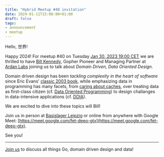 ```yaml
---
title: "Hybrid Meetup #40 invitation"
date: 2024-01-11T15:00:00+01:00
draft: false
tags:
- announcement
- meetup
---
```


Hello, 世界!

Happy 2024! For meetup #40 on Tuesday [Jan 30, 2023 19:00
CET](https://www.meetup.com/leipzig-golang/events/298481328/) we are thrilled
to have [Bill Kennedy](https://twitter.com/goinggodotnet), Gopher Pioneer and Managing Partner at [Ardan Labs](https://www.ardanlabs.com/)
joining us to talk about *Domain Driven, Data Oriented Design*.

Domain driven design has been *tackling complexity in the heart of software*
since Eric Evans' [classic 2003
book](https://www.betterworldbooks.com/search/results?q=Domain-Driven%20Design%3A%20Tackling%20Complexity%20in%20the%20Heart%20of%20Software%20evans),
while emphasizing data in programming has many facets, from [caring about
caches](https://en.wikipedia.org/wiki/Data-oriented_design), over treating data
as first-class citizen (cf. [Data Oriented
Programming](https://www.manning.com/books/data-oriented-programming)) to
design challanges in data-intensive applications (cf.
[DDIA](https://www.oreilly.com/library/view/designing-data-intensive-applications/9781491903063/)).

We are excited to dive into these topics will Bill!

Join us in person at [Basislager Leipzig](https://www.basislager.co/) or online
from anywhere with Google Meet:
[https://meet.google.com/fet-deeo-gtx](https://meet.google.com/fet-deeo-gtx).

See you!

----

[Join us](https://www.meetup.com/leipzig-golang/events/298481328/) to discuss
all things Go, domain driven design and data!


<!--

TODO: outreach.

-->
